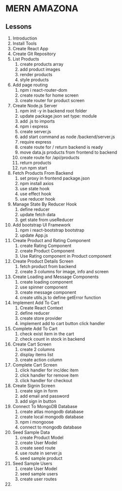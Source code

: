 # MERN AMAZONA

## Lessons
  1. Introduction
  2. Install Tools
  3. Create React App
  4. Create Git Repository
  5. List Products
      1. create products array
      2. add product images
      3. render products
      4. style products
  6. Add page routing
      1. npm i react-router-dom
      2. create route for home screen
      3. create router for product screen
  7. Create Node.js Server
      1. npm init -y in backend root folder
      2. update package.json set type: module
      3. add .js to imports
      4. npm i express
      5. create server.js
      6. add start command as node /backend/server.js
      7. require express
      8. create route for / return backend is ready
      9. move data.js products from frontend to backend
      10. create route for /api/products
      11. return products
      12. run npm start
  8. Fetch Products From Backend
     1. set proxy in frontend package.json
     2. npm install axios
     3. use state hook
     4. use effect hook
     5. use reducer hook
  9. Manage State By Reducer Hook
     1. define reducer
     2. update fetch data
     3. get state from useReducer
  10. Add bootstrap UI Framework
      1. npm i react-bootstrap bootstrap
      2. update App.js
  11. Create Product and Rating Component
      1. create Rating Component
      2. create Product Component
      3. Use Rating component in Product component
  12. Create Product Details Screen
      1. fetch product from backend
      2. create 3 columns for image, info and screen
  13. Create Loading and Message Components
      1. create loading component
      2. use spinner component
      3. create message component
      4. create utils.js to define getError function
  14. Implement Add To Cart
      1. Create React Context
      2. define reducer
      3. create store provider
      4. implement add to cart button click handler
  15. Complete Add To Cart
      1. check exist item in the cart
      2. check count in stock in backend
  16. Create Cart Screen
      1. create 2 columns
      2. display items list
      3. create action column
  17. Complete Cart Screen
      1. click handler for inc/dec item
      2. click handler for remove item
      3. click handler for checkout
  18. Create Signin Screen
      1. create sign in form
      2. add email and password
      3. add sign in button
  19. Connect To MongoDB Database
      1. create atlas mongodb database
      2. create local mongodb database
      3. npm i mongoose
      4. connect to mongodb database
  20. Seed Sample Data
      1. create Product Model
      2. create User Model
      3. create seed route
      4. use route in server.js
      5. seed sample product
  21. Seed Sample Users
      1. create User Model
      2. seed sample users
      3. create user routes
  22. 